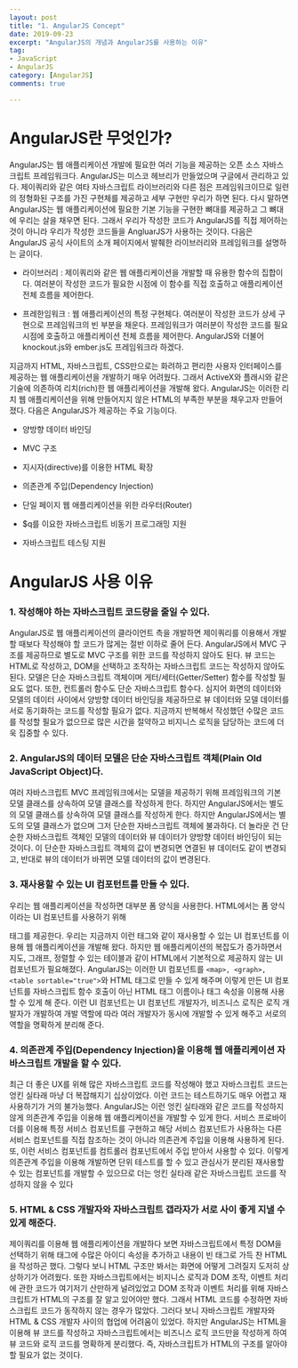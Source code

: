 ```yaml
---
layout: post
title: "1. AngularJS Concept"
date: 2019-09-23
excerpt: "AngularJS의 개념과 AngularJS를 사용하는 이유"
tag:
- JavaScript
- AngularJS
category: [AngularJS]
comments: true

---
```



# AngularJS란 무엇인가?
AngularJS는 웹 애플리케이션 개발에 필요한 여러 기능을 제공하는 오픈 소스 자바스크립트 프레임워크다. AngularJS는 미스코 헤브리가
만들었으며 구글에서 관리하고 있다. 제이쿼리와 같은 여타 자바스크립트 라이브러리와 다른 점은 프레임워크이므로 일련의 정형화된 구조를 가진
구현체를 제공하고 세부 구현만 우리가 하면 된다. 다시 말하면 AngularJS는 웹 애플리케이션에 필요한 기본 기능을 구현한 뼈대를 제공하고
그 뼈대에 우리는 살을 채우면 된다. 그래서 우리가 작성한 코드가 AngularJS를 직접 제어하는 것이 아니라 우리가 작성한 코드들을 AngluarJS가
사용하는 것이다. 다음은 AngularJS 공식 사이트의 소개 페이지에서 발췌한 라이브러리와 프레임워크를 설명하는 글이다.

* 라이브러리 : 제이쿼리와 같은 웹 애플리케이션을 개발할 때 유용한 함수의 집합이다. 여러분이 작성한 코드가 필요한 시점에 이 함수를 직접
 호출하고 애플리케이션 전체 흐름을 제어한다.

* 프레한임워크 : 웹 애플리케이션의 특정 구현체다. 여러분이 작성한 코드가 상세 구현으로 프레임워크의 빈 부분을 채운다. 프레임워크가 여러분이
 작성한 코드를 필요 시점에 호출하고 애플리케이션 전체 흐름을 제어한다. AngularJS와 더불어 knockout.js와 ember.js도 프레임워크라
 하겠다.

지금까지 HTML, 자바스크립트, CSS만으로는 화려하고 편리한 사용자 인터페이스를 제공하는 웹 애플리케이션을 개발하기 매우 어려웠다. 그래서
ActiveX와 플래시와 같은 기술에 의존하여 리치(rich)한 웹 애플리케이션을 개발해 왔다. AngularJS는 이러한 리치 웹 애플리케이션을 위해
만들어지지 않은 HTML의 부족한 부분을 채우고자 만들어졌다. 다음은 AngularJS가 제공하는 주요 기능이다.

* 양방향 데이터 바인딩

* MVC 구조

* 지시자(directive)를 이용한 HTML 확장

* 의존관계 주입(Dependency Injection)

* 단일 페이지 웹 애플리케이션을 위한 라우터(Router)

* $q를 이요한 자바스크립트 비동기 프로그래밍 지원

* 자바스크립트 테스팅 지원



# AngularJS 사용 이유

### 1. 작성해야 하는 자바스크립트 코드량을 줄일 수 있다.
AngularJS로 웹 애플리케이션의 클라이언트 측을 개발하면 제이쿼리를 이용해서 개발할 때보다 작성해야 할 코드가 많게는 절반 이하로 줄어 든다.
AngularJS에서 MVC 구조를 제공하므로 별도로 MVC 구조를 위한 코드를 작성하지 않아도 된다. 뷰 코드는 HTML로 작성하고, DOM을 선택하고
조작하는 자바스크립트 코드는 작성하지 않아도 된다. 모델은 단순 자바스크립트 객체이며 게터/세터(Getter/Setter) 함수를 작성할 필요도 없다.
또한, 컨트롤러 함수도 단순 자바스크립트 함수다. 심지어 화면의 데이터와 모델의 데이터 사이에서 양방향 데이터 바인딩을 제공하므로 뷰 데이터와
모델 데이터를 서로 동기화하는 코드를 작성할 필요가 없다. 지금까지 반복해서 작성했던 수많은 코드를 작성할 필요가 없으므로 많은 시간을 절약하고
비지니스 로직을 담당하는 코드에 더욱 집중할 수 있다.

### 2. AngularJS의 데이터 모델은 단순 자바스크립트 객체(Plain Old JavaScript Object)다.
여러 자바스크립트 MVC 프레임워크에서는 모델을 제공하기 위해 프레임워크의 기본 모델 클래스를 상속하여 모델 클래스를 작성하게 한다. 하지만
AngularJS에서는 별도의 모델 클래스를 상속하여 모델 클래스를 작성하게 한다. 하지만 AngularJS에서는 별도의 모델 클래스가 없으며 그저
단순한 자바스크립트 객체에 불과하다. 더 놀라운 건 단순한 자바스크립트 객체인 모델의 데이터와 뷰 데이터가 양방향 데이터 바인딩이 되는 것이다.
이 단순한 자바스크립트 객체의 값이 변경되면 연결된 뷰 데이터도 같이 변경되고, 반대로 뷰의 데이터가 바뀌면 모델 데이터의 값이 변경된다.

### 3. 재사용할 수 있는 UI 컴포턴트를 만들 수 있다.
우리는 웹 애플리케이션을 작성하면 대부분 폼 양식을 사용한다. HTML에서는 폼 양식이라는 UI 컴포넌트를 사용하기 위해 <form> 태그를 제공한다.
우리는 지금까지 이런 <form> 태그와 같이 재사용할 수 있는 UI 컴포넌트를 이용해 웹 애플리케이션을 개발해 왔다. 하지만 웹 애플리케이션의 복잡도가
증가하면서 지도, 그래프, 정렬할 수 있는 테이블과 같이 HTML에서 기본적으로 제공하지 않는 UI 컴포넌트가 필요해졌다. AngularJS는 이러한 UI
컴포넌트를 `<map>, <graph>, <table sortable="true">`와 HTML 태그로 만들 수 있게 해주며 이렇게 만든 UI 컴포넌트를 자바스크립트
함수 호출이 아닌 HTML 태그 이름이나 태그 속성을 이용해 사용할 수 있게 해 준다. 이런 UI 컴포넌트는 UI 컴포넌트 개발자가, 비즈니스 로직은
로직 개발자가 개발하여 개발 역할에 따라 여러 개발자가 동시에 개발할 수 있게 해주고 서로의 역할을 명확하게 분리해 준다.

### 4. 의존관계 주입(Dependency Injection)을 이용해 웹 애플리케이션 자바스크립트 개발을 할 수 있다.
최근 더 좋은 UX를 위해 많은 자바스크립트 코드를 작성해야 했고 자바스크립트 코드는 엉킨 실타래 마냥 더 복잡해지기 십상이었다. 이런 코드는 테스트하기도
매우 어렵고 재사용하기가 거의 불가능했다. AngularJS는 이런 엉킨 실타래와 같은 코드를 작성하지 않게 의존관계 주입을 이용해 웹 애플리케이션을
개발할 수 있게 한다. 서비스 프로바이더를 이용해 특정 서비스 컴포넌트를 구현하고 해당 서비스 컴포넌트가 사용하는 다른 서비스 컴포넌트를 직접
참조하는 것이 아니라 의존관계 주입을 이용해 사용하게 된다. 또, 이런 서비스 컴포넌트를 컴트롤러 컴포넌트에서 주입 받아서 사용할 수 있다.
이렇게 의존관계 주입을 이용해 개발하면 단위 테스트를 할 수 있고 관심사가 분리된 재사용할 수 있는 컴포넌트를 개발할 수 있으므로 더는 엉킨
실타래 같은 자바스크립트 코드를 작성하지 않을 수 있다

### 5. HTML & CSS 개발자와 자바스크립트 갭라자가 서로 사이 좋게 지낼 수 있게 해준다.
제이쿼리를 이용해 웹 애플리케이션을 개발하다 보면 자바스크립트에서 특정 DOM을 선택하기 위해 태그에 수많은 아이디 속성을 추가하고 내용이 빈 태그로
가득 찬 HTML을 작성하곤 했다. 그렇다 보니 HTML 구조만 봐서는 화면에 어떻게 그려질지 도저히 상상하기가 어려웠다. 또한 자바스크립트에서는
비지니스 로직과 DOM 조작, 이벤트 처리에 관한 코드가 여기저기 산만하게 널려있었고 DOM 조작과 이벤트 처리를 위해 자바스크립트가 HTML의 구조를
잘 알고 있어야만 했다. 그래서 HTML 코드를 수정하면 자바스크립트 코드가 동작하지 않는 경우가 많았다. 그러다 보니 자바스크립트 개발자와
HTML & CSS 개발자 사이의 협업에 어려움이 있었다. 하지만 AngularJS는 HTML을 이용해 뷰 코드를 작성하고 자바스크립트에서는 비즈니스
로직 코드만을 작성하게 하여 뷰 코드와 로직 코드를 명확하게 분리했다. 즉, 자바스크립트가 HTML의 구조를 알아야 할 필요가 없는 것이다.

